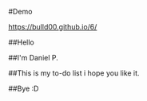 #Demo 

https://bulld00.github.io/6/

##Hello

##I'm Daniel P.

##This is my to-do list i hope you like it.

##Bye :D
